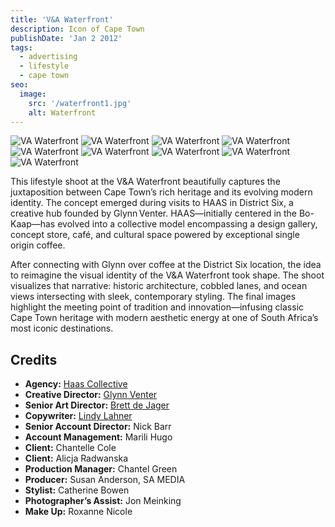 ```yaml
---
title: 'V&A Waterfront'
description: Icon of Cape Town
publishDate: 'Jan 2 2012'
tags:
  - advertising
  - lifestyle
  - cape town
seo:
  image:
    src: '/waterfront1.jpg'
    alt: Waterfront
---
```



![VA Waterfront](/waterfront1.jpg)
![VA Waterfront](/waterfront2.jpg)
![VA Waterfront](/waterfront3.jpg)
![VA Waterfront](/waterfront4.jpg)
![VA Waterfront](/waterfront5.jpg)
![VA Waterfront](/waterfront6.jpg)
![VA Waterfront](/waterfront7.jpg)
![VA Waterfront](/waterfront8.jpg)
![VA Waterfront](/waterfront9.jpg)


This lifestyle shoot at the V&A Waterfront beautifully captures the juxtaposition between Cape Town’s rich heritage and its evolving modern identity. The concept emerged during visits to HAAS in District Six, a creative hub founded by Glynn Venter. HAAS—initially centered in the Bo-Kaap—has evolved into a collective model encompassing a design gallery, concept store, café, and cultural space powered by exceptional single origin coffee.

After connecting with Glynn over coffee at the District Six location, the idea to reimagine the visual identity of the V&A Waterfront took shape. The shoot visualizes that narrative: historic architecture, cobbled lanes, and ocean views intersecting with sleek, contemporary styling. The final images highlight the meeting point of tradition and innovation—infusing classic Cape Town heritage with modern aesthetic energy at one of South Africa’s most iconic destinations.



## Credits

- **Agency:** [Haas Collective](https://twitter.com/HaasCoffee)
- **Creative Director:** [Glynn Venter](https://za.linkedin.com/in/glynn-venter-30600b44)
- **Senior Art Director:** [Brett de Jager](https://www.behance.net/brettdejager)
- **Copywriter:** [Lindy Lahner](https://www.behance.net/LahnerL)
- **Senior Account Director:** Nick Barr
- **Account Management:** Marili Hugo
- **Client:** Chantelle Cole
- **Client:** Alicja Radwanska
- **Production Manager:** Chantel Green
- **Producer:** Susan Anderson, SA MEDIA
- **Stylist:** Catherine Bowen
- **Photographer’s Assist:** Jon Meinking
- **Make Up:** Roxanne Nicole